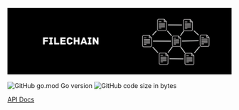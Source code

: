 ![filechain image](docs/image//filechain.png)

![GitHub go.mod Go version](https://img.shields.io/github/go-mod/go-version/bukhashov/filechain?label=Golang)
![GitHub code size in bytes](https://img.shields.io/github/languages/code-size/bukhashov/filechain?label=Code%20Size)


[API Docs](https://github.com/Bukhashov/filechain/blob/main/docs/api.md)
